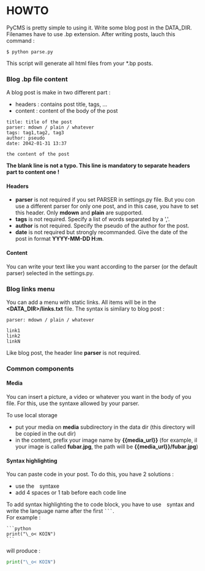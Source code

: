 HOWTO
=====

PyCMS is pretty simple to using it.
Write some blog post in the DATA_DIR. Filenames have to use .bp extension.
After writing posts, lauch this command :

```
$ python parse.py
```

This script will generate all html files from your *.bp posts.

### Blog .bp file content

A blog post is make in two different part :
  * headers : contains post title, tags, ...
  * content : content of the body of the post

```
title: title of the post
parser: mdown / plain / whatever
tags: tag1,tag2, tag3
author: pseudo
date: 2042-01-31 13:37

the content of the post
```

**The blank line is not a typo. This line is mandatory to separate headers part to content one !**

#### Headers

  * **parser** is not required if you set PARSER in settings.py file. But you con use a different parser for only one post, and in this case, you have to set this header. Only **mdown** and **plain** are supported.
  * **tags** is not required. Specify a list of words separated by a ','.
  * **author** is not required. Specify the pseudo of the author for the post.
  * **date** is not required but strongly recommanded. Give the date of the post in format **YYYY-MM-DD H:m**.

#### Content

You can write your text like you want according to the parser (or the default parser) selected in the settings.py.

### Blog links menu

You can add a menu with static links. All items will be in the **<DATA_DIR>/links.txt** file.
The syntax is similary to blog post :

```
parser: mdown / plain / whatever

link1
link2
linkN
```

Like blog post, the header line **parser** is not required.

### Common components

#### Media

You can insert a picture, a video or whatever you want in the body of you file. For this, use the syntaxe allowed by your parser.

To use local storage
  * put your media on **media** subdirectory in the data dir (this directory will be copied in the out dir)
  * in the content, prefix your image name by **{{media_url}}** (for example, il your image is called **fubar.jpg**, the path will be **{{media_url}}/fubar.jpg**)

#### Syntax highlighting

You can paste code in your post. To do this, you have 2 solutions :

  * use the <code>``` ```</code> syntaxe
  * add 4 spaces or 1 tab before each code line

To add syntax highlighting the to code block, you have to use <code>``` ```</code> syntax and write the language name after the first ` ``` `.  
For example :

    ```python
    print("\_o< KOIN")
    ```

will produce :

```python
print("\_o< KOIN")
```